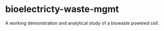 # bioelectricty-waste-mgmt
A working demonstration and analytical study of a biowaste powered cell.
